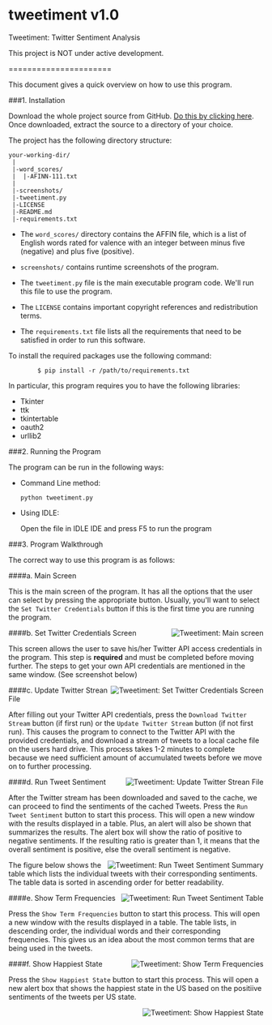 tweetiment v1.0
===============

Tweetiment: Twitter Sentiment Analysis

This project is NOT under active development.

======================

This document gives a quick overview on how to use this program.


###1. Installation

Download the whole project source from GitHub. [Do this by clicking here](https://github.com/jazdev/tweetiment/archive/master.zip). Once downloaded, extract the source to a directory of your choice. 

The project has the following directory structure:

```
your-working-dir/
 |
 |-word_scores/
 |  |-AFINN-111.txt
 |
 |-screenshots/
 |-tweetiment.py
 |-LICENSE
 |-README.md
 |-requirements.txt

```

* The ```word_scores/``` directory contains the AFFIN file, which is a list of English words rated for valence with an integer between minus five (negative) and plus five (positive).

* ```screenshots/``` contains runtime screenshots of the program.

* The ```tweetiment.py``` file is the main executable program code. We'll run this file to use the program.

* The ```LICENSE``` contains important copyright references and redistribution terms.

* The ```requirements.txt``` file lists all the requirements that need to be satisfied in order to run this software. 

To install the required packages use the following command: 

``` 
		$ pip install -r /path/to/requirements.txt
```	

In particular, this program requires you to have the following libraries:
* Tkinter
* ttk
* tkintertable
* oauth2
* urllib2

###2. Running the Program

The program can be run in the following ways:

* Command Line method:
	
	```python tweetiment.py```

* Using IDLE:

	Open the file in IDLE IDE and press F5 to run the program


###3. Program Walkthrough

The correct way to use this program is as follows:

####a. Main Screen

This is the main screen of the program. It has all the options that the user can select by pressing the appropriate button. Usually, you'll want to select the ```Set Twitter Credentials``` button if this is the first time you are running the program.

<img style="float: right" src="https://raw.githubusercontent.com/jazdev/tweetiment/master/screenshots/1.png" alt="Tweetiment: Main screen" />

####b. Set Twitter Credentials Screen

This screen allows the user to save his/her Twitter API access credentials in the program. This step is **required** and must be completed before moving further. The steps to get your own API credentials are mentioned in the same window. (See screenshot below)

<img style="float: right" src="https://raw.githubusercontent.com/jazdev/tweetiment/master/screenshots/2.png" alt="Tweetiment: Set Twitter Credentials Screen" />

####c. Update Twitter Strean File

After filling out your Twitter API credentials, press the ```Download Twitter Stream``` button (if first run) or the ```Update Twitter Stream``` button (if not first run). This causes the program to connect to the Twitter API with the provided credentials, and download a stream of tweets to a local cache file on the users hard drive. This process takes 1-2 minutes to complete because we need sufficient amount of accumulated tweets before we move on to further processing.

<img style="float: right" src="https://raw.githubusercontent.com/jazdev/tweetiment/master/screenshots/3.png" alt="Tweetiment: Update Twitter Strean File" />

####d. Run Tweet Sentiment

After the Twitter stream has been downloaded and saved to the cache, we can proceed to find the sentiments of the cached Tweets. Press the ```Run Tweet Sentiment``` button to start this process. This will open a new window with the results displayed in a table. Plus, an alert will also be shown that summarizes the results. The alert box will show the ratio of positive to negative sentiments. If the resulting ratio is greater than 1, it means that the overall sentiment is positive, else the overall sentiment is negative.

<img style="float: right" src="https://raw.githubusercontent.com/jazdev/tweetiment/master/screenshots/5.png" alt="Tweetiment: Run Tweet Sentiment Summary" />

The figure below shows the table which lists the individual tweets with their corresponding sentiments. The table data is sorted in ascending order for better readability.

<img style="float: right" src="https://raw.githubusercontent.com/jazdev/tweetiment/master/screenshots/6.png" alt="Tweetiment: Run Tweet Sentiment Table" />

####e. Show Term Frequencies

Press the ```Show Term Frequencies``` button to start this process. This will open a new window with the results displayed in a table. The table lists, in descending order, the individual words and their corresponding frequencies. This gives us an idea about the most common terms that are being used in the tweets.

<img style="float: right" src="https://raw.githubusercontent.com/jazdev/tweetiment/master/screenshots/7.png" alt="Tweetiment: Show Term Frequencies" />

####f. Show Happiest State

Press the ```Show Happiest State``` button to start this process. This will open a new alert box that shows the happiest state in the US based on the positiive sentiments of the tweets per US state.

<img style="float: right" src="https://raw.githubusercontent.com/jazdev/tweetiment/master/screenshots/8.png" alt="Tweetiment: Show Happiest State" />